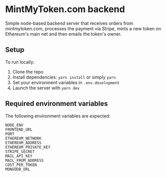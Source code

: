 # MintMyToken.com backend

Simple node-based backend server that receives orders from mintmytoken.com, processes the payment via Stripe, mints a new token on Ethereum's main net and then emails the token's owner.

## Setup

To run locally:

1. Clone the repo
2. Install dependencies: `yarn install` or simply `yarn`
3. Set your environment variables in `.env.development`
4. Launch the server with `yarn dev`

## Required environment variables

The following environment variables are expected:

```
NODE_ENV
FRONTEND_URL
PORT
ETHEREUM_NETWORK
ETHEREUM_ADDRESS
ETHEREUM_PRIVATE_KEY
STRIPE_SECRET
MAIL_API_KEY
MAIL_FROM_ADDRESS
COST_PER_TOKEN
MONGODB_URL
```
